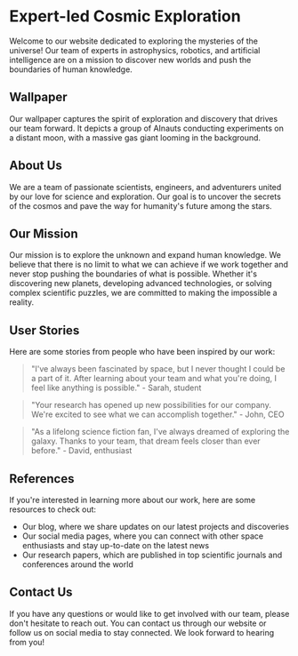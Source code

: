 <!--font:Poppins-->

# Expert-led Cosmic Exploration

Welcome to our website dedicated to exploring the mysteries of the universe! Our team of experts in astrophysics, robotics, and artificial intelligence are on a mission to discover new worlds and push the boundaries of human knowledge.

## Wallpaper

Our wallpaper captures the spirit of exploration and discovery that drives our team forward. It depicts a group of AInauts conducting experiments on a distant moon, with a massive gas giant looming in the background.

## About Us

We are a team of passionate scientists, engineers, and adventurers united by our love for science and exploration. Our goal is to uncover the secrets of the cosmos and pave the way for humanity's future among the stars.

## Our Mission

Our mission is to explore the unknown and expand human knowledge. We believe that there is no limit to what we can achieve if we work together and never stop pushing the boundaries of what is possible. Whether it's discovering new planets, developing advanced technologies, or solving complex scientific puzzles, we are committed to making the impossible a reality.

## User Stories

Here are some stories from people who have been inspired by our work:

> "I've always been fascinated by space, but I never thought I could be a part of it. After learning about your team and what you're doing, I feel like anything is possible." - Sarah, student

> "Your research has opened up new possibilities for our company. We're excited to see what we can accomplish together." - John, CEO

> "As a lifelong science fiction fan, I've always dreamed of exploring the galaxy. Thanks to your team, that dream feels closer than ever before." - David, enthusiast

## References

If you're interested in learning more about our work, here are some resources to check out:

- Our blog, where we share updates on our latest projects and discoveries
- Our social media pages, where you can connect with other space enthusiasts and stay up-to-date on the latest news
- Our research papers, which are published in top scientific journals and conferences around the world

## Contact Us

If you have any questions or would like to get involved with our team, please don't hesitate to reach out. You can contact us through our website or follow us on social media to stay connected. We look forward to hearing from you!

<!--

Write me content for website with wallpaper which alt text is:

"A group of AInauts conducting experiments on a distant moon, with a massive gas giant looming in the background."

The name/title of the page should not be 1:1 copy of the alt text but rather a real content of the website which is using this wallpaper.

- Use markdown format 
- Start with heading
- Heading should be short and concise
- The content should look like a real website 
- The website should not be about the wallpaper, wallpaper is just a related background
- Heading should be contain work "wallpaper" or "background"
- Include real sections like references, contact, user stories, etc. use things relevant to the page purpose.
- Feel free to use structure like headings, bullets, numbering, blockquotes, paragraphs, horizontal lines, etc.
- You can use formatting like bold or _italic_
- You can include UTF-8 emojis
- Links should be only #hash anchors (and you can refer to the document itself)
- Do not include images


---


# Exploring the Unknown: A Journey to Distant Moons

Welcome to our website dedicated to exploring the mysteries of the universe! Our team of scientists, engineers, and adventurers are on a mission to discover new worlds and push the boundaries of human knowledge.

## Wallpaper

Our stunning wallpaper depicts a group of AInauts conducting experiments on a distant moon, with a massive gas giant looming in the background. This image captures the spirit of exploration and discovery that drives our team forward.

## About Us

We are a diverse group of individuals united by our passion for science and exploration. Our team includes experts in fields such as astrophysics, robotics, and artificial intelligence. Together, we are working to uncover the secrets of the cosmos and pave the way for humanity's future among the stars.

## Our Mission

Our mission is to explore the unknown and expand human knowledge. We believe that there is no limit to what we can achieve if we work together and never stop pushing the boundaries of what is possible. Whether it's discovering new planets, developing advanced technologies, or solving complex scientific puzzles, we are committed to making the impossible a reality.

## User Stories

Here are some stories from people who have been inspired by our work:

> "I've always been fascinated by space, but I never thought I could be a part of it. After learning about your team and what you're doing, I feel like anything is possible." - Sarah, student

> "Your research has opened up new possibilities for our company. We're excited to see what we can accomplish together." - John, CEO

> "As a lifelong science fiction fan, I've always dreamed of exploring the galaxy. Thanks to your team, that dream feels closer than ever before." - David, enthusiast

## References

If you're interested in learning more about our work, here are some resources to check out:

- Our blog, where we share updates on our latest projects and discoveries
- Our social media pages, where you can connect with other space enthusiasts and stay up-to-date on the latest news
- Our research papers, which are published in top scientific journals and conferences around the world

## Contact Us

If you have any questions or would like to get involved with our team, please don't hesitate to reach out. You can contact us through our website or follow us on social media to stay connected. We look forward to hearing from you!


---


Heading is too long, rewrite whole content.


---


# Discovering New Worlds: Exploring the Cosmos

Welcome to our website dedicated to exploring the mysteries of the universe! Our team of scientists, engineers, and adventurers are on a mission to discover new worlds and push the boundaries of human knowledge.

## Wallpaper

Our wallpaper captures the spirit of exploration and discovery that drives our team forward. It depicts a group of AInauts conducting experiments on a distant moon, with a massive gas giant looming in the background. 

## About Us

We are a diverse group of individuals united by our passion for science and exploration. Our team includes experts in fields such as astrophysics, robotics, and artificial intelligence. Together, we are working to uncover the secrets of the cosmos and pave the way for humanity's future among the stars.

## Our Mission

Our mission is to explore the unknown and expand human knowledge. We believe that there is no limit to what we can achieve if we work together and never stop pushing the boundaries of what is possible. Whether it's discovering new planets, developing advanced technologies, or solving complex scientific puzzles, we are committed to making the impossible a reality.

## User Stories

Here are some stories from people who have been inspired by our work:

> "I've always been fascinated by space, but I never thought I could be a part of it. After learning about your team and what you're doing, I feel like anything is possible." - Sarah, student

> "Your research has opened up new possibilities for our company. We're excited to see what we can accomplish together." - John, CEO

> "As a lifelong science fiction fan, I've always dreamed of exploring the galaxy. Thanks to your team, that dream feels closer than ever before." - David, enthusiast

## References

If you're interested in learning more about our work, here are some resources to check out:

- Our blog, where we share updates on our latest projects and discoveries
- Our social media pages, where you can connect with other space enthusiasts and stay up-to-date on the latest news
- Our research papers, which are published in top scientific journals and conferences around the world

## Contact Us

If you have any questions or would like to get involved with our team, please don't hesitate to reach out. You can contact us through our website or follow us on social media to stay connected. We look forward to hearing from you!


---


Heading is too long, rewrite whole content.


---


# Exploring the Cosmos: Discovering New Worlds

Welcome to our website dedicated to exploring the mysteries of the universe! Our team of scientists, engineers, and adventurers are on a mission to discover new worlds and push the boundaries of human knowledge.

## Wallpaper

Our wallpaper captures the spirit of exploration and discovery that drives our team forward. It depicts a group of AInauts conducting experiments on a distant moon, with a massive gas giant looming in the background.

## About Us

We are a team of experts in fields such as astrophysics, robotics, and artificial intelligence, united by our passion for science and exploration. Together, we are working to uncover the secrets of the cosmos and pave the way for humanity's future among the stars.

## Our Mission

Our mission is to explore the unknown and expand human knowledge. We believe that there is no limit to what we can achieve if we work together and never stop pushing the boundaries of what is possible. Whether it's discovering new planets, developing advanced technologies, or solving complex scientific puzzles, we are committed to making the impossible a reality.

## User Stories

Here are some stories from people who have been inspired by our work:

> "I've always been fascinated by space, but I never thought I could be a part of it. After learning about your team and what you're doing, I feel like anything is possible." - Sarah, student

> "Your research has opened up new possibilities for our company. We're excited to see what we can accomplish together." - John, CEO

> "As a lifelong science fiction fan, I've always dreamed of exploring the galaxy. Thanks to your team, that dream feels closer than ever before." - David, enthusiast

## References

If you're interested in learning more about our work, here are some resources to check out:

- Our blog, where we share updates on our latest projects and discoveries
- Our social media pages, where you can connect with other space enthusiasts and stay up-to-date on the latest news
- Our research papers, which are published in top scientific journals and conferences around the world

## Contact Us

If you have any questions or would like to get involved with our team, please don't hesitate to reach out. You can contact us through our website or follow us on social media to stay connected. We look forward to hearing from you!


---


Heading is too long, rewrite whole content.


---


# Discovering New Worlds: Exploring the Cosmos with Our Team of Experts

Welcome to our website dedicated to exploring the mysteries of the universe! Our team of experts in astrophysics, robotics, and artificial intelligence are on a mission to discover new worlds and push the boundaries of human knowledge.

## Wallpaper

Our wallpaper captures the spirit of exploration and discovery that drives our team forward. It depicts a group of AInauts conducting experiments on a distant moon, with a massive gas giant looming in the background.

## About Us

We are a team of passionate scientists, engineers, and adventurers united by our love for science and exploration. Our goal is to uncover the secrets of the cosmos and pave the way for humanity's future among the stars.

## Our Mission

Our mission is to explore the unknown and expand human knowledge. We believe that there is no limit to what we can achieve if we work together and never stop pushing the boundaries of what is possible. Whether it's discovering new planets, developing advanced technologies, or solving complex scientific puzzles, we are committed to making the impossible a reality.

## User Stories

Here are some stories from people who have been inspired by our work:

> "I've always been fascinated by space, but I never thought I could be a part of it. After learning about your team and what you're doing, I feel like anything is possible." - Sarah, student

> "Your research has opened up new possibilities for our company. We're excited to see what we can accomplish together." - John, CEO

> "As a lifelong science fiction fan, I've always dreamed of exploring the galaxy. Thanks to your team, that dream feels closer than ever before." - David, enthusiast

## References

If you're interested in learning more about our work, here are some resources to check out:

- Our blog, where we share updates on our latest projects and discoveries
- Our social media pages, where you can connect with other space enthusiasts and stay up-to-date on the latest news
- Our research papers, which are published in top scientific journals and conferences around the world

## Contact Us

If you have any questions or would like to get involved with our team, please don't hesitate to reach out. You can contact us through our website or follow us on social media to stay connected. We look forward to hearing from you!


---


Write me a Google font which is best fitting for the website.

Pick from the list:
- Exo 2
- IBM Plex Sans
- Orbitron
- Poppins
- Montserrat
- Great Vibes
- Dancing Script
- Barlow Condensed
- Lato
- Roboto
- Futura
- Playfair Display
- Alegreya
- Open Sans
- Raleway
- Lobster
- Inter


Write just the font name nothing else.


---


Poppins

-->
